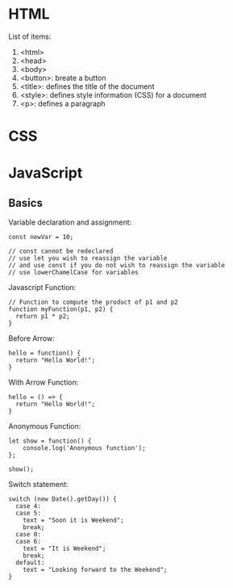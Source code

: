# HTML

List of items:
1. \<html>
2. \<head>
3. \<body>
4. \<button>: breate a button
5. \<title>: defines the title of the document
6. \<style>: defines style information (CSS) for a document
7. \<p>: defines a paragraph

# CSS

# JavaScript

## Basics
Variable declaration and assignment:
```
const newVar = 10;

// const cannot be redeclared
// use let you wish to reassign the variable
// and use const if you do not wish to reassign the variable
// use lowerChamelCase for variables
```

Javascript Function:
```
// Function to compute the product of p1 and p2
function myFunction(p1, p2) {
  return p1 * p2;
}
```

Before Arrow:
```
hello = function() {
  return "Hello World!";
}
```

With Arrow Function:
```
hello = () => {
  return "Hello World!";
}
```

Anonymous Function:
```
let show = function() {
    console.log('Anonymous function');
};

show();
```

Switch statement:
```
switch (new Date().getDay()) {
  case 4:
  case 5:
    text = "Soon it is Weekend";
    break;
  case 0:
  case 6:
    text = "It is Weekend";
    break;
  default:
    text = "Looking forward to the Weekend";
}
```

